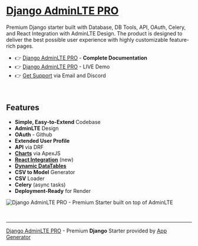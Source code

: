 # [Django AdminLTE PRO](https://app-generator.dev/product/adminlte-pro/django/)

Premium Django starter built with Database, DB Tools, API, OAuth, Celery, and React Integration with AdminLTE Design.
The product is designed to deliver the best possible user experience with highly customizable feature-rich pages. 

- 👉 [Django AdminLTE PRO](https://app-generator.dev/docs/products/django/adminlte-pro/index.html) - **Complete Documentation**
- 👉 [Django AdminLTE PRO](https://django-adminlte-pro.onrender.com/charts/) - LIVE Demo 
- 👉 [Get Support](https://app-generator.dev/ticket/create/) via Email and Discord

<br />

## Features

* **Simple, Easy-to-Extend** Codebase
* **AdminLTE** Design 
* **OAuth** - Github
* **Extended User Profile**
* **API** via DRF 
* **[Charts](https://django-adminlte-pro.onrender.com/charts/)** via ApexJS 
* **[React Integration](https://django-adminlte-pro.onrender.com/react-charts)** (new) 
* **[Dynamic DataTables](https://django-adminlte-pro.onrender.com/tables/)**
* **CSV to Model** Generator
* **CSV** Loader 
* **Celery** (async tasks)
* **Deployment-Ready** for Render 

![Django AdminLTE PRO - Premium Starter built on top of AdminLTE](https://github.com/app-generator/django-adminlte/assets/51070104/8f0c396d-2f33-46b9-9689-2982c987399d)

<br />

---
[Django AdminLTE PRO](https://app-generator.dev/product/adminlte-pro/django/) - Premium **Django** Starter provided by [App Generator](https://app-generator.dev)
